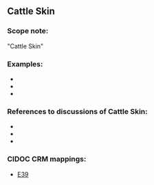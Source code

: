 
## Cattle Skin 

###  Scope note: 
"Cattle Skin" 

### Examples: 

* 
* 
* 

### References to discussions of Cattle Skin:

* 

* 

* 

### CIDOC CRM mappings: 

* [E39](http://www.cidoc-crm.org/Entity/e39-actor/version-6.1)


